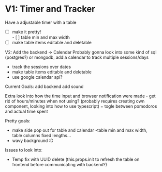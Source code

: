 # V1: Timer and Tracker #
Have a adjustable timer with a table  
- [ ] make it pretty!  
        - [ ] table min and max width
- [ ] make table items editable and deletable

V2: Add the backend -> Calendar
Probably gonna look into some kind of sql (postgres?) or mongodb, add a calendar to track multiple sessions/days
- track the sessions over dates
- make table items editable and deletable
- use google calendar api?

Current Goals:
add backend
add sound

Extra
look into how the time input and browser notification were made
    - get rid of hours/minutes when not using? (probably requires creating own component, looking into how to use typescript)
    = togle between pomodoros and actual time spent

Pretty goals:
- make side pop out for table and calendar
    -table min and max width, table columns fixed lengths...
- wavy background :D

Issues to look into:
- Temp fix with UUID delete (this.props.init to refresh the table on frontend before communicating with backend?)
